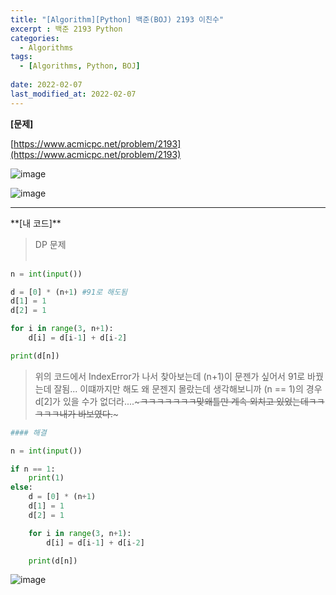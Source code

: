 ```yaml
---
title: "[Algorithm][Python] 백준(BOJ) 2193 이친수"
excerpt : 백준 2193 Python
categories:
  - Algorithms
tags:
  - [Algorithms, Python, BOJ]
  
date: 2022-02-07
last_modified_at: 2022-02-07
---
```


**[문제]**

[https://www.acmicpc.net/problem/2193](https://www.acmicpc.net/problem/2193)

![image](https://user-images.githubusercontent.com/31675698/152733170-705052ed-f085-42f1-9269-e04ea7203648.png)

![image](https://user-images.githubusercontent.com/31675698/152733212-df14e362-bc0d-4fc3-820f-c10c7ff2b477.png)


<hr>
**[내 코드]**


>DP 문제<br/><br/>


```python
n = int(input())

d = [0] * (n+1) #91로 해도됨
d[1] = 1
d[2] = 1

for i in range(3, n+1):
    d[i] = d[i-1] + d[i-2]

print(d[n])
```

>위의 코드에서 IndexError가 나서 찾아보는데 (n+1)이 문젠가 싶어서 91로 바꿨는데 잘됨... 이떄까지만 해도 왜 문젠지 몰랐는데 생각해보니까 (n == 1)의 경우 d[2]가 있을 수가 없더라....~~~ㅋㅋㅋㅋㅋㅋㅋ맞왜틀만 계속 외치고 있었는데ㅋㅋㅋㅋㅋ내가 바보였다.~~~

```python
#### 해결

n = int(input())

if n == 1:
    print(1)
else:
    d = [0] * (n+1) 
    d[1] = 1
    d[2] = 1

    for i in range(3, n+1):
        d[i] = d[i-1] + d[i-2]

    print(d[n])
```

![image](https://user-images.githubusercontent.com/31675698/152732959-4e307eda-fb06-4b37-878d-3c62c691fc2c.png)

